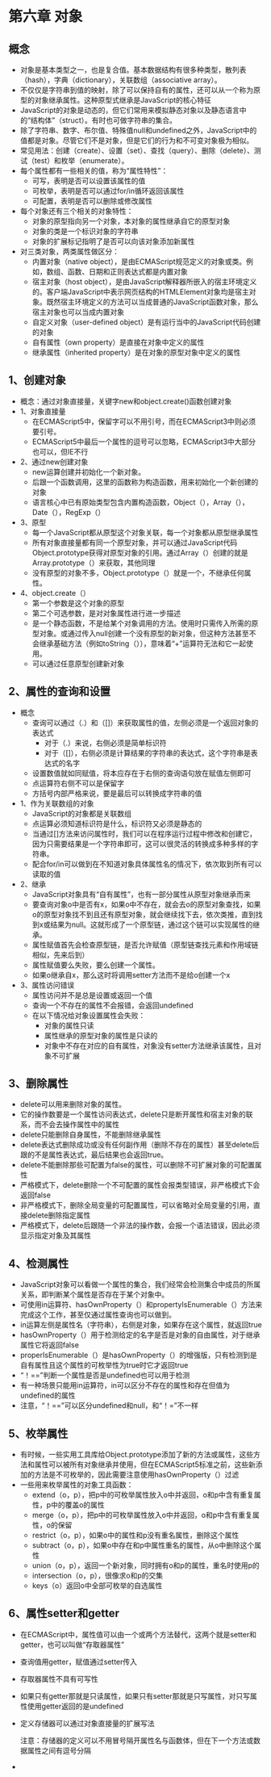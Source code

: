 # 第六章 对象

## 概念

* 对象是基本类型之一，也是复合值。基本数据结构有很多种类型，散列表（hash），字典（dictionary），关联数组（associative array）。
* 不仅仅是字符串到值的映射，除了可以保持自有的属性，还可以从一个称为原型的对象继承属性。这种原型式继承是JavaScript的核心特征
* JavaScript的对象是动态的，但它们常用来模拟静态对象以及静态语言中的“结构体”（struct）。有时也可做字符串的集合。
* 除了字符串、数字、布尔值、特殊值null和undefined之外，JavaScript中的值都是对象。尽管它们不是对象，但是它们的行为和不可变对象极为相似。
* 常见用法：创建（create）、设置（set）、查找（query）、删除（delete）、测试（test）和枚举（enumerate）。
* 每个属性都有一些相关的值，称为“属性特性”：
  * 可写，表明是否可以设置该属性的值
  * 可枚举，表明是否可以通过for/in循环返回该属性
  * 可配置，表明是否可以删除或修改属性
* 每个对象还有三个相关的对象特性：
  * 对象的原型指向另一个对象，本对象的属性继承自它的原型对象
  * 对象的类是一个标识对象的字符串
  * 对象的扩展标记指明了是否可以向该对象添加新属性
* 对三类对象，两类属性做区分：
  * 内置对象（native object），是由ECMAScript规范定义的对象或类。例如，数组、函数、日期和正则表达式都是内置对象
  * 宿主对象（host object），是由JavaScript解释器所嵌入的宿主环境定义的。客户端JavaScript中表示网页结构的HTMLElement对象均是宿主对象。既然宿主环境定义的方法可以当成普通的JavaScript函数对象，那么宿主对象也可以当成内置对象
  * 自定义对象（user-defined object）是有运行当中的JavaScript代码创建的对象
  * 自有属性（own property）是直接在对象中定义的属性
  * 继承属性（inherited property）是在对象的原型对象中定义的属性

## 1、创建对象

* 概念：通过对象直接量，关键字new和object.create()函数创建对象
* 1、对象直接量
  * 在ECMAScript5中，保留字可以不用引号，而在ECMAScript3中则必须要引号。
  * ECMAScript5中最后一个属性的逗号可以忽略，ECMAScript3中大部分也可以，但IE不行
* 2、通过new创建对象
  * new运算创建并初始化一个新对象。
  * 后跟一个函数调用，这里的函数称为构造函数，用来初始化一个新创建的对象
  * 语言核心中已有原始类型包含内置构造函数，Object（），Array（），Date（），RegExp（）
* 3、原型
  * 每一个JavaScript都从原型这个对象关联，每一个对象都从原型继承属性
  * 所有对象直接量都有同一个原型对象，并可以通过JavaScript代码Object.prototype获得对原型对象的引用。通过Array（）创建的就是Array.prototype（）来获取，其他同理
  * 没有原型的对象不多，Object.prototype（）就是一个，不继承任何属性。
* 4、object.create（）
  * 第一个参数是这个对象的原型
  * 第二个可选参数，是对对象属性进行进一步描述
  * 是一个静态函数，不是给某个对象调用的方法。使用时只需传入所需的原型对象。或通过传入null创建一个没有原型的新对象，但这种方法甚至不会继承基础方法（例如toString（）），意味着“+”运算符无法和它一起使用。
  * 可以通过任意原型创建新对象

## 2、属性的查询和设置

* 概念
  * 查询可以通过（.）和（[]）来获取属性的值，左侧必须是一个返回对象的表达式
    * 对于（.）来说，右侧必须是简单标识符
    * 对于（[]），右侧必须是计算结果的字符串的表达式，这个字符串是表达式的名字
  * 设置数值就如同赋值，将本应存在于右侧的查询语句放在赋值左侧即可
  * 点运算符右侧不可以是保留字
  * 方括号内部严格来说，要是最后可以转换成字符串的值
* 1、作为关联数组的对象
  * JavaScript的对象都是关联数组
  * 点运算必须知道标识符是什么，标识符又必须是静态的
  * 当通过[]方法来访问属性时，我们可以在程序运行过程中修改和创建它，因为只需要结果是一个字符串即可，这可以很灵活的转换成多种多样的字符串。
  * 配合for/in可以做到在不知道对象具体属性名的情况下，依次取到所有可以读取的值
* 2、继承
  * JavaScript对象具有“自有属性”，也有一部分属性从原型对象继承而来
  * 要查询对象o中是否有x，如果o中不存在，就会去o的原型对象查找，如果o的原型对象找不到且还有原型对象，就会继续找下去，依次类推，直到找到x或结果为null。这就形成了一个原型链，通过这个链可以实现属性的继承。
  * 属性赋值首先会检查原型链，是否允许赋值（原型链查找元素和作用域链相似，先来后到）
  * 属性赋值要么失败，要么创建一个属性。
  * 如果o继承自x，那么这时将调用setter方法而不是给o创建一个x
* 3、属性访问错误
  * 属性访问并不是总是设置或返回一个值
  * 查询一个不存在的属性不会报错，会返回undefined
  * 在以下情况给对象设置属性会失败：
    * 对象的属性只读
    * 属性继承的原型对象的属性是只读的
    * 对象中不存在对应的自有属性，对象没有setter方法继承该属性，且对象不可扩展

## 3、删除属性

* delete可以用来删除对象的属性。
* 它的操作数要是一个属性访问表达式，delete只是断开属性和宿主对象的联系，而不会去操作属性中的属性
* delete只能删除自身属性，不能删除继承属性
* delete表达式删除成功或没有任何副作用（删除不存在的属性）甚至delete后跟的不是属性表达式，最后结果也会返回true。
* delete不能删除那些可配置为false的属性，可以删除不可扩展对象的可配置属性
* 严格模式下，delete删除一个不可配置的属性会报类型错误，非严格模式下会返回false
* 非严格模式下，删除全局变量的可配置属性，可以省略对全局变量的引用，直接delete删除指定属性
* 严格模式下，delete后跟随一个非法的操作数，会报一个语法错误，因此必须显示指定对象及其属性

## 4、检测属性

* JavaScript对象可以看做一个属性的集合，我们经常会检测集合中成员的所属关系，即判断某个属性是否存在于某个对象中。
* 可使用in运算符、hasOwnProperty（）和propertyIsEnumerable（）方法来完成这个工作，甚至仅通过属性查询也可以做到。
* in运算左侧是属性名（字符串），右侧是对象，如果存在这个属性，就返回true
* hasOwnProperty（）用于检测给定的名字是否是对象的自由属性，对于继承属性它将返回false
* properIsEnumerable（）是hasOwnProperty（）的增强版，只有检测到是自有属性且这个属性的可枚举性为true时它才返回true
* “！==”判断一个属性是否是undefined也可以用于检测
* 有一种场景只能用in运算符，in可以区分不存在的属性和存在但值为undefined的属性
* 注意，“！==”可以区分undefined和null，和“！=”不一样

## 5、枚举属性

* 有时候，一些实用工具库给Object.prototype添加了新的方法或属性，这些方法和属性可以被所有对象继承并使用，但在ECMAScript5标准之前，这些新添加的方法是不可枚举的，因此需要注意使用hasOwnProperty（）过滤
* 一些用来枚举属性的对象工具函数：
  * extend（o，p），把p中的可枚举属性放入o中并返回，o和p中含有重复属性，p中的覆盖o的属性
  * merge（o，p），把p中的可枚举属性放入o中并返回，o和p中含有重复属性，o的保留
  * restrict（o，p），如果o中的属性和p没有重名属性，删除这个属性
  * subtract（o，p），如果o中存在和p中属性重名的属性，从o中删除这个属性
  * union（o，p），返回一个新对象，同时拥有o和p的属性，重名时使用p的
  * intersection（o，p），很像求o和p的交集
  * keys（o）返回o中全部可枚举的自选属性

## 6、属性setter和getter

* 在ECMAScript中，属性值可以由一个或两个方法替代，这两个就是setter和getter，也可以叫做“存取器属性”

* 查询值用getter，赋值通过setter传入

* 存取器属性不具有可写性

* 如果只有getter那就是只读属性，如果只有setter那就是只写属性，对只写属性使用getter返回的是undefined

* 定义存储器可以通过对象直接量的扩展写法

  注意：存储器的定义可以不用冒号隔开属性名与函数体，但在下一个方法或数据属性之间有逗号分隔

* 


